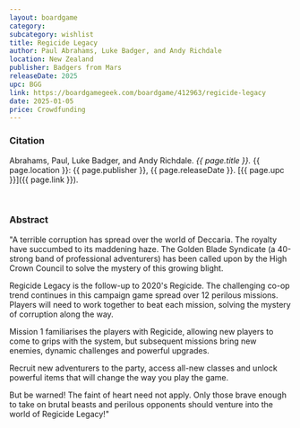 ```yaml
---
layout: boardgame
category:
subcategory: wishlist
title: Regicide Legacy
author: Paul Abrahams, Luke Badger, and Andy Richdale
location: New Zealand
publisher: Badgers from Mars
releaseDate: 2025
upc: BGG
link: https://boardgamegeek.com/boardgame/412963/regicide-legacy
date: 2025-01-05
price: Crowdfunding
---
```


### Citation

Abrahams, Paul, Luke Badger, and Andy Richdale. *{{ page.title }}.* {{ page.location }}: {{ page.publisher }}, {{ page.releaseDate }}. [{{ page.upc }}]({{ page.link }}).

<br>


### Abstract

"A terrible corruption has spread over the world of Deccaria. The royalty have succumbed to its maddening haze. The Golden Blade Syndicate (a 40-strong band of professional adventurers) has been called upon by the High Crown Council to solve the mystery of this growing blight.

Regicide Legacy is the follow-up to 2020's Regicide. The challenging co-op trend continues in this campaign game spread over 12 perilous missions. Players will need to work together to beat each mission, solving the mystery of corruption along the way.

Mission 1 familiarises the players with Regicide, allowing new players to come to grips with the system, but subsequent missions bring new enemies, dynamic challenges and powerful upgrades.

Recruit new adventurers to the party, access all-new classes and unlock powerful items that will change the way you play the game.

But be warned! The faint of heart need not apply. Only those brave enough to take on brutal beasts and perilous opponents should venture into the world of Regicide Legacy!"
